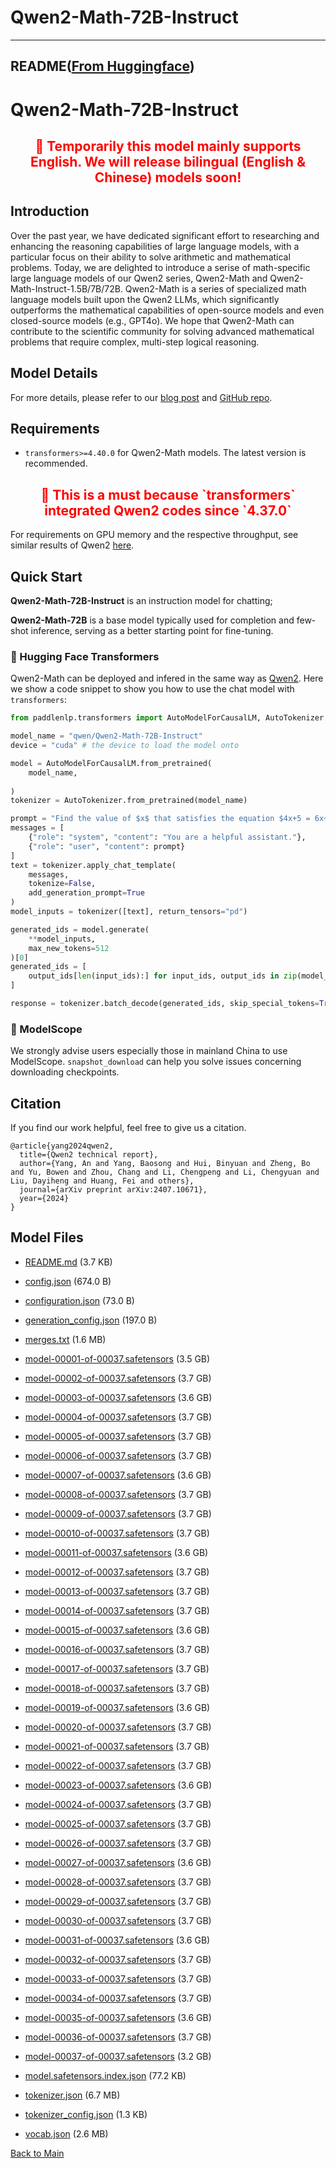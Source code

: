 
# Qwen2-Math-72B-Instruct
---


## README([From Huggingface](https://huggingface.co/Qwen/Qwen2-Math-72B-Instruct))




# Qwen2-Math-72B-Instruct

<h2 align="center">
  <b>
    <span style="color: red;">
      🚨 Temporarily this model mainly supports English. We will release bilingual (English & Chinese) models soon!
    </span>
  </b>
</h2>

## Introduction

Over the past year, we have dedicated significant effort to researching and enhancing the reasoning capabilities of large language models, with a particular focus on their ability to solve arithmetic and mathematical problems. Today, we are delighted to introduce a serise of math-specific large language models of our Qwen2 series,  Qwen2-Math and Qwen2-Math-Instruct-1.5B/7B/72B. Qwen2-Math is a series of specialized math language models built upon the Qwen2 LLMs, which significantly outperforms the mathematical capabilities of open-source models and even closed-source models (e.g., GPT4o). We hope that Qwen2-Math can contribute to the scientific community for solving advanced mathematical problems that require complex, multi-step logical reasoning.


## Model Details


For more details, please refer to our [blog post](https://qwenlm.github.io/blog/qwen2-math/) and [GitHub repo](https://github.com/QwenLM/Qwen2-Math).


## Requirements
* `transformers>=4.40.0` for Qwen2-Math models. The latest version is recommended.

<h2 align="center">
  <b>
    <span style="color: red;">
      🚨 This is a must because `transformers` integrated Qwen2 codes since `4.37.0`
    </span>
  </b>
</h2>

For requirements on GPU memory and the respective throughput, see similar results of Qwen2 [here](https://qwen.readthedocs.io/en/latest/benchmark/speed_benchmark.html).

## Quick Start

**Qwen2-Math-72B-Instruct** is an instruction model for chatting;

**Qwen2-Math-72B** is a base model typically used for completion and few-shot inference, serving as a better starting point for fine-tuning.
 

### 🤗 Hugging Face Transformers

Qwen2-Math can be deployed and infered in the same way as [Qwen2](https://github.com/QwenLM/Qwen2). Here we show a code snippet to show you how to use the chat model with `transformers`:

```python
from paddlenlp.transformers import AutoModelForCausalLM, AutoTokenizer

model_name = "qwen/Qwen2-Math-72B-Instruct"
device = "cuda" # the device to load the model onto

model = AutoModelForCausalLM.from_pretrained(
    model_name,
    
)
tokenizer = AutoTokenizer.from_pretrained(model_name)

prompt = "Find the value of $x$ that satisfies the equation $4x+5 = 6x+7$."
messages = [
    {"role": "system", "content": "You are a helpful assistant."},
    {"role": "user", "content": prompt}
]
text = tokenizer.apply_chat_template(
    messages,
    tokenize=False,
    add_generation_prompt=True
)
model_inputs = tokenizer([text], return_tensors="pd")

generated_ids = model.generate(
    **model_inputs,
    max_new_tokens=512
)[0]
generated_ids = [
    output_ids[len(input_ids):] for input_ids, output_ids in zip(model_inputs.input_ids, generated_ids)
]

response = tokenizer.batch_decode(generated_ids, skip_special_tokens=True)[0]
```

### 🤖 ModelScope
We strongly advise users especially those in mainland China to use ModelScope. `snapshot_download` can help you solve issues concerning downloading checkpoints.


## Citation

If you find our work helpful, feel free to give us a citation.

```
@article{yang2024qwen2,
  title={Qwen2 technical report},
  author={Yang, An and Yang, Baosong and Hui, Binyuan and Zheng, Bo and Yu, Bowen and Zhou, Chang and Li, Chengpeng and Li, Chengyuan and Liu, Dayiheng and Huang, Fei and others},
  journal={arXiv preprint arXiv:2407.10671},
  year={2024}
}
```




## Model Files

- [README.md](https://paddlenlp.bj.bcebos.com/models/community/Qwen/Qwen2-Math-72B-Instruct/README.md) (3.7 KB)

- [config.json](https://paddlenlp.bj.bcebos.com/models/community/Qwen/Qwen2-Math-72B-Instruct/config.json) (674.0 B)

- [configuration.json](https://paddlenlp.bj.bcebos.com/models/community/Qwen/Qwen2-Math-72B-Instruct/configuration.json) (73.0 B)

- [generation_config.json](https://paddlenlp.bj.bcebos.com/models/community/Qwen/Qwen2-Math-72B-Instruct/generation_config.json) (197.0 B)

- [merges.txt](https://paddlenlp.bj.bcebos.com/models/community/Qwen/Qwen2-Math-72B-Instruct/merges.txt) (1.6 MB)

- [model-00001-of-00037.safetensors](https://paddlenlp.bj.bcebos.com/models/community/Qwen/Qwen2-Math-72B-Instruct/model-00001-of-00037.safetensors) (3.5 GB)

- [model-00002-of-00037.safetensors](https://paddlenlp.bj.bcebos.com/models/community/Qwen/Qwen2-Math-72B-Instruct/model-00002-of-00037.safetensors) (3.7 GB)

- [model-00003-of-00037.safetensors](https://paddlenlp.bj.bcebos.com/models/community/Qwen/Qwen2-Math-72B-Instruct/model-00003-of-00037.safetensors) (3.6 GB)

- [model-00004-of-00037.safetensors](https://paddlenlp.bj.bcebos.com/models/community/Qwen/Qwen2-Math-72B-Instruct/model-00004-of-00037.safetensors) (3.7 GB)

- [model-00005-of-00037.safetensors](https://paddlenlp.bj.bcebos.com/models/community/Qwen/Qwen2-Math-72B-Instruct/model-00005-of-00037.safetensors) (3.7 GB)

- [model-00006-of-00037.safetensors](https://paddlenlp.bj.bcebos.com/models/community/Qwen/Qwen2-Math-72B-Instruct/model-00006-of-00037.safetensors) (3.7 GB)

- [model-00007-of-00037.safetensors](https://paddlenlp.bj.bcebos.com/models/community/Qwen/Qwen2-Math-72B-Instruct/model-00007-of-00037.safetensors) (3.6 GB)

- [model-00008-of-00037.safetensors](https://paddlenlp.bj.bcebos.com/models/community/Qwen/Qwen2-Math-72B-Instruct/model-00008-of-00037.safetensors) (3.7 GB)

- [model-00009-of-00037.safetensors](https://paddlenlp.bj.bcebos.com/models/community/Qwen/Qwen2-Math-72B-Instruct/model-00009-of-00037.safetensors) (3.7 GB)

- [model-00010-of-00037.safetensors](https://paddlenlp.bj.bcebos.com/models/community/Qwen/Qwen2-Math-72B-Instruct/model-00010-of-00037.safetensors) (3.7 GB)

- [model-00011-of-00037.safetensors](https://paddlenlp.bj.bcebos.com/models/community/Qwen/Qwen2-Math-72B-Instruct/model-00011-of-00037.safetensors) (3.6 GB)

- [model-00012-of-00037.safetensors](https://paddlenlp.bj.bcebos.com/models/community/Qwen/Qwen2-Math-72B-Instruct/model-00012-of-00037.safetensors) (3.7 GB)

- [model-00013-of-00037.safetensors](https://paddlenlp.bj.bcebos.com/models/community/Qwen/Qwen2-Math-72B-Instruct/model-00013-of-00037.safetensors) (3.7 GB)

- [model-00014-of-00037.safetensors](https://paddlenlp.bj.bcebos.com/models/community/Qwen/Qwen2-Math-72B-Instruct/model-00014-of-00037.safetensors) (3.7 GB)

- [model-00015-of-00037.safetensors](https://paddlenlp.bj.bcebos.com/models/community/Qwen/Qwen2-Math-72B-Instruct/model-00015-of-00037.safetensors) (3.6 GB)

- [model-00016-of-00037.safetensors](https://paddlenlp.bj.bcebos.com/models/community/Qwen/Qwen2-Math-72B-Instruct/model-00016-of-00037.safetensors) (3.7 GB)

- [model-00017-of-00037.safetensors](https://paddlenlp.bj.bcebos.com/models/community/Qwen/Qwen2-Math-72B-Instruct/model-00017-of-00037.safetensors) (3.7 GB)

- [model-00018-of-00037.safetensors](https://paddlenlp.bj.bcebos.com/models/community/Qwen/Qwen2-Math-72B-Instruct/model-00018-of-00037.safetensors) (3.7 GB)

- [model-00019-of-00037.safetensors](https://paddlenlp.bj.bcebos.com/models/community/Qwen/Qwen2-Math-72B-Instruct/model-00019-of-00037.safetensors) (3.6 GB)

- [model-00020-of-00037.safetensors](https://paddlenlp.bj.bcebos.com/models/community/Qwen/Qwen2-Math-72B-Instruct/model-00020-of-00037.safetensors) (3.7 GB)

- [model-00021-of-00037.safetensors](https://paddlenlp.bj.bcebos.com/models/community/Qwen/Qwen2-Math-72B-Instruct/model-00021-of-00037.safetensors) (3.7 GB)

- [model-00022-of-00037.safetensors](https://paddlenlp.bj.bcebos.com/models/community/Qwen/Qwen2-Math-72B-Instruct/model-00022-of-00037.safetensors) (3.7 GB)

- [model-00023-of-00037.safetensors](https://paddlenlp.bj.bcebos.com/models/community/Qwen/Qwen2-Math-72B-Instruct/model-00023-of-00037.safetensors) (3.6 GB)

- [model-00024-of-00037.safetensors](https://paddlenlp.bj.bcebos.com/models/community/Qwen/Qwen2-Math-72B-Instruct/model-00024-of-00037.safetensors) (3.7 GB)

- [model-00025-of-00037.safetensors](https://paddlenlp.bj.bcebos.com/models/community/Qwen/Qwen2-Math-72B-Instruct/model-00025-of-00037.safetensors) (3.7 GB)

- [model-00026-of-00037.safetensors](https://paddlenlp.bj.bcebos.com/models/community/Qwen/Qwen2-Math-72B-Instruct/model-00026-of-00037.safetensors) (3.7 GB)

- [model-00027-of-00037.safetensors](https://paddlenlp.bj.bcebos.com/models/community/Qwen/Qwen2-Math-72B-Instruct/model-00027-of-00037.safetensors) (3.6 GB)

- [model-00028-of-00037.safetensors](https://paddlenlp.bj.bcebos.com/models/community/Qwen/Qwen2-Math-72B-Instruct/model-00028-of-00037.safetensors) (3.7 GB)

- [model-00029-of-00037.safetensors](https://paddlenlp.bj.bcebos.com/models/community/Qwen/Qwen2-Math-72B-Instruct/model-00029-of-00037.safetensors) (3.7 GB)

- [model-00030-of-00037.safetensors](https://paddlenlp.bj.bcebos.com/models/community/Qwen/Qwen2-Math-72B-Instruct/model-00030-of-00037.safetensors) (3.7 GB)

- [model-00031-of-00037.safetensors](https://paddlenlp.bj.bcebos.com/models/community/Qwen/Qwen2-Math-72B-Instruct/model-00031-of-00037.safetensors) (3.6 GB)

- [model-00032-of-00037.safetensors](https://paddlenlp.bj.bcebos.com/models/community/Qwen/Qwen2-Math-72B-Instruct/model-00032-of-00037.safetensors) (3.7 GB)

- [model-00033-of-00037.safetensors](https://paddlenlp.bj.bcebos.com/models/community/Qwen/Qwen2-Math-72B-Instruct/model-00033-of-00037.safetensors) (3.7 GB)

- [model-00034-of-00037.safetensors](https://paddlenlp.bj.bcebos.com/models/community/Qwen/Qwen2-Math-72B-Instruct/model-00034-of-00037.safetensors) (3.7 GB)

- [model-00035-of-00037.safetensors](https://paddlenlp.bj.bcebos.com/models/community/Qwen/Qwen2-Math-72B-Instruct/model-00035-of-00037.safetensors) (3.6 GB)

- [model-00036-of-00037.safetensors](https://paddlenlp.bj.bcebos.com/models/community/Qwen/Qwen2-Math-72B-Instruct/model-00036-of-00037.safetensors) (3.7 GB)

- [model-00037-of-00037.safetensors](https://paddlenlp.bj.bcebos.com/models/community/Qwen/Qwen2-Math-72B-Instruct/model-00037-of-00037.safetensors) (3.2 GB)

- [model.safetensors.index.json](https://paddlenlp.bj.bcebos.com/models/community/Qwen/Qwen2-Math-72B-Instruct/model.safetensors.index.json) (77.2 KB)

- [tokenizer.json](https://paddlenlp.bj.bcebos.com/models/community/Qwen/Qwen2-Math-72B-Instruct/tokenizer.json) (6.7 MB)

- [tokenizer_config.json](https://paddlenlp.bj.bcebos.com/models/community/Qwen/Qwen2-Math-72B-Instruct/tokenizer_config.json) (1.3 KB)

- [vocab.json](https://paddlenlp.bj.bcebos.com/models/community/Qwen/Qwen2-Math-72B-Instruct/vocab.json) (2.6 MB)


[Back to Main](../../)